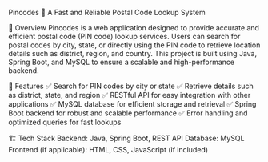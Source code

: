 Pincodes 📍
A Fast and Reliable Postal Code Lookup System

📝 Overview
Pincodes is a web application designed to provide accurate and efficient postal code (PIN code) lookup services. Users can search for postal codes by city, state, or directly using the PIN code to retrieve location details such as district, region, and country. This project is built using Java, Spring Boot, and MySQL to ensure a scalable and high-performance backend.

🚀 Features
✅ Search for PIN codes by city or state
✅ Retrieve details such as district, state, and region
✅ RESTful API for easy integration with other applications
✅ MySQL database for efficient storage and retrieval
✅ Spring Boot backend for robust and scalable performance
✅ Error handling and optimized queries for fast lookups

🏗️ Tech Stack
Backend: Java, Spring Boot, REST API
Database: MySQL
Frontend (if applicable): HTML, CSS, JavaScript (if included)

